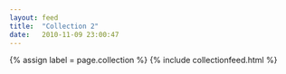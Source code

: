 ```yaml
---
layout: feed
title:  "Collection 2"
date:   2010-11-09 23:00:47
---
```

{% assign label = page.collection %}
{% include collectionfeed.html %}